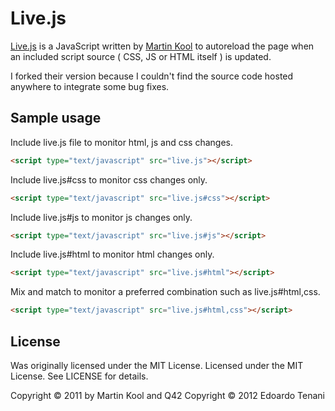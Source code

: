 # Live.js

[Live.js](http://livejs.com/) is a JavaScript written by [Martin Kool](http://twitter.com/mrtnkl) to autoreload the page when an included script source ( CSS, JS or HTML itself ) is updated.

I forked their version because I couldn't find the source code hosted anywhere to integrate some bug fixes.

## Sample usage

Include live.js file to monitor html, js and css changes.

```html
<script type="text/javascript" src="live.js"></script>
```

Include live.js#css to monitor css changes only.

```html
<script type="text/javascript" src="live.js#css"></script>
```

Include live.js#js to monitor js changes only.

```html
<script type="text/javascript" src="live.js#js"></script>
```

Include live.js#html to monitor html changes only.

```html
<script type="text/javascript" src="live.js#html"></script>
```

Mix and match to monitor a preferred combination such as live.js#html,css.

```html
<script type="text/javascript" src="live.js#html,css"></script>
```

## License

Was originally licensed under the MIT License.
Licensed under the MIT License. See LICENSE for details.

Copyright © 2011 by Martin Kool and Q42
Copyright © 2012 Edoardo Tenani
